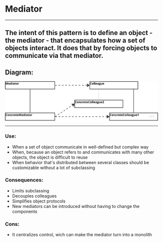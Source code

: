 ﻿# Mediator

---
## The intent of this pattern is to define an object - the mediator - that encapsulates how a set of objects interact. It does that by forcing objects to communicate via that mediator.

## Diagram:
![img.png](img.png)

---
### Use:
- When a set of object communicate  in well-defined but complex way
- When, because an object refers to and communicates with many other objects, the object is difficult to reuse
- When behavior that's distributed between several classes should be customizable without a lot of subclassing

### Consequences:
- Limits subclassing
- Decouples colleagues
- Simplifies object protocols
- New mediators can be introduced without having to change the components

### Cons:
- It centralizes control, wich can make the mediator turn into a monolith